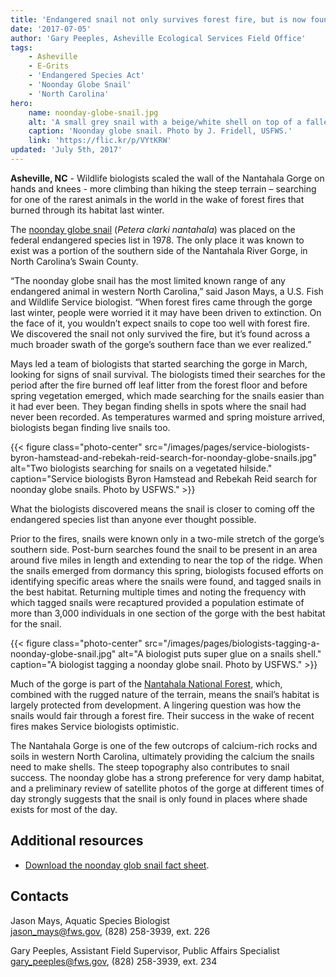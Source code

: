 ```yaml
---
title: 'Endangered snail not only survives forest fire, but is now found in places never before seen'
date: '2017-07-05'
author: 'Gary Peeples, Asheville Ecological Services Field Office'
tags:
    - Asheville
    - E-Grits
    - 'Endangered Species Act'
    - 'Noonday Globe Snail'
    - 'North Carolina'
hero:
    name: noonday-globe-snail.jpg
    alt: 'A small grey snail with a beige/white shell on top of a fallen leaf.'
    caption: 'Noonday globe snail. Photo by J. Fridell, USFWS.'
    link: 'https://flic.kr/p/VYtKRW'
updated: 'July 5th, 2017'
---
```


**Asheville, NC** - Wildlife biologists scaled the wall of the Nantahala Gorge on hands and knees - more climbing than hiking the steep terrain – searching for one of the rarest animals in the world in the wake of forest fires that burned through its habitat last winter.

The [noonday globe snail](https://ecos.fws.gov/ecp0/profile/speciesProfile?sId=322) (*Petera clarki nantahala*) was placed on the federal endangered species list in 1978. The only place it was known to exist was a portion of the southern side of the Nantahala River Gorge, in North Carolina’s Swain County.

“The noonday globe snail has the most limited known range of any endangered animal in western North Carolina,” said Jason Mays, a U.S. Fish and Wildlife Service biologist. “When forest fires came through the gorge last winter, people were worried it it may have been driven to extinction. On the face of it, you wouldn’t expect snails to cope too well with forest fire. We discovered the snail not only survived the fire, but it’s found across a much broader swath of the gorge’s southern face than we ever realized.”

Mays led a team of biologists that started searching the gorge in March, looking for signs of snail survival. The biologists timed their searches for the period after the fire burned off leaf litter from the forest floor and before spring vegetation emerged, which made searching for the snails easier than it had ever been. They began finding shells in spots where the snail had never been recorded. As temperatures warmed and spring moisture arrived, biologists began finding live snails too.

{{< figure class="photo-center" src="/images/pages/service-biologists-byron-hamstead-and-rebekah-reid-search-for-noonday-globe-snails.jpg" alt="Two biologists searching for snails on a vegetated hilside." caption="Service biologists Byron Hamstead and Rebekah Reid search for noonday globe snails. Photo by USFWS." >}}

What the biologists discovered means the snail is closer to coming off the endangered species list than anyone ever thought possible.

Prior to the fires, snails were known only in a two-mile stretch of the gorge’s southern side. Post-burn searches found the snail to be present in an area around five miles in length and extending to near the top of the ridge.  When the snails emerged from dormancy this spring, biologists focused efforts on identifying specific areas where the snails were found, and tagged snails in the best habitat. Returning multiple times and noting the frequency with which tagged snails were recaptured provided a population estimate of more than 3,000 individuals in one section of the gorge with the best habitat for the snail.

{{< figure class="photo-center" src="/images/pages/biologists-tagging-a-noonday-globe-snail.jpg" alt="A biologist puts super glue on a snails shell." caption="A biologist tagging a noonday globe snail. Photo by USFWS." >}}

Much of the gorge is part of the [Nantahala National Forest](https://www.fs.usda.gov/recarea/nfsnc/recarea/?recid=48634), which, combined with the rugged nature of the terrain, means the snail’s habitat is largely protected from development. A lingering question was how the snails would fair through a forest fire. Their success in the wake of recent fires makes Service biologists optimistic.

The Nantahala Gorge is one of the few outcrops of calcium-rich rocks and soils in western North Carolina, ultimately providing the calcium the snails need to make shells. The steep topography also contributes to snail success. The noonday globe has a strong preference for very damp habitat, and a preliminary review of satellite photos of the gorge at different times of day strongly suggests that the snail is only found in places where shade exists for most of the day.

## Additional resources

- [Download the noonday glob snail fact sheet](/pdf/fact-sheet/noonday-globe-snail.pdf).

## Contacts

Jason Mays, Aquatic Species Biologist  
[jason_mays@fws.gov](mailto:jason_mays@fws.gov), (828) 258-3939, ext. 226

Gary Peeples, Assistant Field Supervisor, Public Affairs Specialist  
[gary_peeples@fws.gov](mailto:gary_peeples@fws.gov), (828) 258-3939, ext. 234
